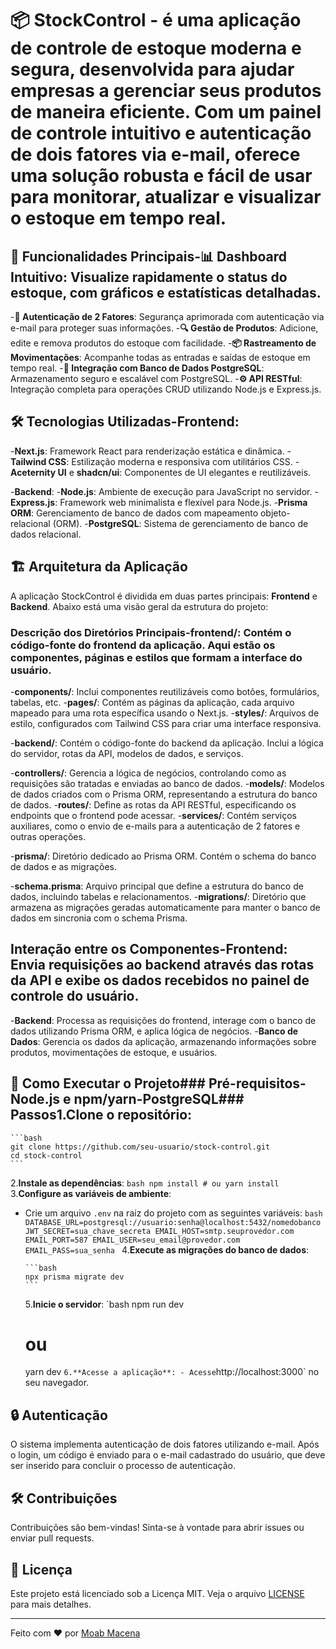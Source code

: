 # 📦 StockControl - é uma aplicação de controle de estoque moderna e segura, desenvolvida para ajudar empresas a gerenciar seus produtos de maneira eficiente. Com um painel de controle intuitivo e autenticação de dois fatores via e-mail, oferece uma solução robusta e fácil de usar para monitorar, atualizar e visualizar o estoque em tempo real.

## 🚀 Funcionalidades Principais-**📊 Dashboard Intuitivo**: Visualize rapidamente o status do estoque, com gráficos e estatísticas detalhadas.

-**🔐 Autenticação de 2 Fatores**: Segurança aprimorada com autenticação via e-mail para proteger suas informações. 
-**🔍 Gestão de Produtos**: Adicione, edite e remova produtos do estoque com facilidade. 
-**📦 Rastreamento de Movimentações**: Acompanhe todas as entradas e saídas de estoque em tempo real. 
-**🔄 Integração com Banco de Dados PostgreSQL**: Armazenamento seguro e escalável com PostgreSQL. 
-**⚙️ API RESTful**: Integração completa para operações CRUD utilizando Node.js e Express.js.

## 🛠️ Tecnologias Utilizadas-**Frontend**:

-**Next.js**: Framework React para renderização estática e dinâmica. 
-**Tailwind CSS**: Estilização moderna e responsiva com utilitários CSS. -**Aceternity UI** e **shadcn/ui**: Componentes de UI elegantes e reutilizáveis.

-**Backend**: 
-**Node.js**: Ambiente de execução para JavaScript no servidor. 
-**Express.js**: Framework web minimalista e flexível para Node.js. 
-**Prisma ORM**: Gerenciamento de banco de dados com mapeamento objeto-relacional (ORM). 
-**PostgreSQL**: Sistema de gerenciamento de banco de dados relacional.

## 🏗️ Arquitetura da Aplicação

A aplicação StockControl é dividida em duas partes principais: **Frontend** e **Backend**. Abaixo está uma visão geral da estrutura do projeto:

### Descrição dos Diretórios Principais-**frontend/**: Contém o código-fonte do frontend da aplicação. Aqui estão os componentes, páginas e estilos que formam a interface do usuário.

-**components/**: Inclui componentes reutilizáveis como botões, formulários, tabelas, etc. 
-**pages/**: Contém as páginas da aplicação, cada arquivo mapeado para uma rota específica usando o Next.js. 
-**styles/**: Arquivos de estilo, configurados com Tailwind CSS para criar uma interface responsiva.

-**backend/**: Contém o código-fonte do backend da aplicação. Inclui a lógica do servidor, rotas da API, modelos de dados, e serviços.

-**controllers/**: Gerencia a lógica de negócios, controlando como as requisições são tratadas e enviadas ao banco de dados. 
-**models/**: Modelos de dados criados com o Prisma ORM, representando a estrutura do banco de dados. 
-**routes/**: Define as rotas da API RESTful, especificando os endpoints que o frontend pode acessar. 
-**services/**: Contém serviços auxiliares, como o envio de e-mails para a autenticação de 2 fatores e outras operações.

-**prisma/**: Diretório dedicado ao Prisma ORM. Contém o schema do banco de dados e as migrações.

-**schema.prisma**: Arquivo principal que define a estrutura do banco de dados, incluindo tabelas e relacionamentos. 
-**migrations/**: Diretório que armazena as migrações geradas automaticamente para manter o banco de dados em sincronia com o schema Prisma.

## Interação entre os Componentes-**Frontend**: Envia requisições ao backend através das rotas da API e exibe os dados recebidos no painel de controle do usuário.

-**Backend**: Processa as requisições do frontend, interage com o banco de dados utilizando Prisma ORM, e aplica lógica de negócios. 
-**Banco de Dados**: Gerencia os dados da aplicação, armazenando informações sobre produtos, movimentações de estoque, e usuários.

## 📝 Como Executar o Projeto### Pré-requisitos-**Node.js** e **npm/yarn**-**PostgreSQL**### Passos1.**Clone o repositório**:

    ```bash
    git clone https://github.com/seu-usuario/stock-control.git
    cd stock-control
    ```

2.**Instale as dependências**:
`bash
    npm install
    # ou
    yarn install
    ` 3.**Configure as variáveis de ambiente**:

- Crie um arquivo `.env` na raiz do projeto com as seguintes variáveis:
  `bash
 DATABASE_URL=postgresql://usuario:senha@localhost:5432/nomedobanco
 JWT_SECRET=sua_chave_secreta
 EMAIL_HOST=smtp.seuprovedor.com
 EMAIL_PORT=587
 EMAIL_USER=seu_email@provedor.com
 EMAIL_PASS=sua_senha
 ` 4.**Execute as migrações do banco de dados**:

      ```bash
      npx prisma migrate dev
      ```

  5.**Inicie o servidor**:
  `bash
  npm run dev

  # ou

  yarn dev
  `6.**Acesse a aplicação**: - Acesse`http://localhost:3000` no seu navegador.

## 🔒 Autenticação

O sistema implementa autenticação de dois fatores utilizando e-mail. Após o login, um código é enviado para o e-mail cadastrado do usuário, que deve ser inserido para concluir o processo de autenticação.

## 🛠️ Contribuições

Contribuições são bem-vindas! Sinta-se à vontade para abrir issues ou enviar pull requests.

## 📄 Licença

Este projeto está licenciado sob a Licença MIT. Veja o arquivo [LICENSE](LICENSE) para mais detalhes.

---

Feito com ❤️ por [Moab Macena](https://github.com/moabdev)
